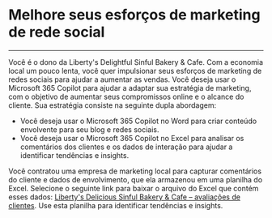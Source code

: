# Melhore seus esforços de marketing de rede social
---
Você é o dono da Liberty's Delightful Sinful Bakery & Cafe. Com a economia local um pouco lenta, você quer impulsionar seus esforços de marketing de redes sociais para ajudar a aumentar as vendas. Você deseja usar o Microsoft 365 Copilot para ajudar a adaptar sua estratégia de marketing, com o objetivo de aumentar seus compromissos online e o alcance do cliente. Sua estratégia consiste na seguinte dupla abordagem:<br>

 -  Você deseja usar o Microsoft 365 Copilot no Word para criar conteúdo envolvente para seu blog e redes sociais.
 -  Você deseja usar o Microsoft 365 Copilot no Excel para analisar os comentários dos clientes e os dados de interação para ajudar a identificar tendências e insights.

Você contratou uma empresa de marketing local para capturar comentários do cliente e dados de envolvimento, que ela armazenou em uma planilha do Excel. Selecione o seguinte link para baixar o arquivo do Excel que contém esses dados: [Liberty's Delicious Sinful Bakery & Cafe – avaliações de clientes](https://go.microsoft.com/fwlink/?linkid=2269125). Use esta planilha para identificar tendências e insights.
